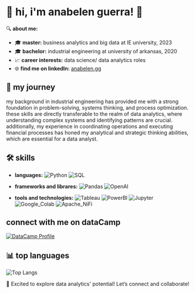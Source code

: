 # 👋 hi, i'm anabelen guerra! 🌸

🔍 **about me:**
- 🎓 **master:** business analytics and big data at IE university, 2023
- 🎓 **bachelor:** industrial engineering at university of arkansas, 2020
- 📈 **career interests:** data science/ data analytics roles
- 🌐 **find me on linkedIn:** [anabelen.gg](https://www.linkedin.com/in/anabelengg/)

## 🌟 my journey
my background in industrial engineering has provided me with a strong foundation in problem-solving, systems thinking, and process optimization. these skills are directly transferable to the realm of data analytics, where understanding complex systems and identifying patterns are crucial. additionally, my experience in coordinating operations and executing financial processes has honed my analytical and strategic thinking abilities, which are essential for a data analyst.

## 🛠 skills
- **languages:**
![Python](https://img.shields.io/badge/Python-3776AB?style=flat&logo=python&logoColor=white)
![SQL](https://img.shields.io/badge/SQL-4479A1?style=flat&logo=mysql&logoColor=white)

- **frameworks and librares:**
![Pandas](https://img.shields.io/badge/Pandas-150458?style=flat&logo=pandas&logoColor=white)
![OpenAI](https://img.shields.io/badge/OpenAI-412991?style=flat&logo=openai&logoColor=white)

- **tools and technologies:**
![Tableau](https://img.shields.io/badge/Tableau-E97627?style=flat&logo=tableau&logoColor=white)
![PowerBI](https://img.shields.io/badge/Power_BI-F2C811?style=flat&logo=powerbi&logoColor=black)
![Jupyter](https://img.shields.io/badge/Jupyter-F37626?style=flat&logo=jupyter&logoColor=white)
![Google_Colab](https://img.shields.io/badge/Google_Colab-F9AB00?style=flat&logo=googlecolab&color=525252)
![Apache_NiFi](https://img.shields.io/badge/Apache_NiFi-017CEE?style=flat&logo=apachenifi&logoColor=white)

## connect with me on dataCamp

[![DataCamp Profile](https://img.shields.io/badge/DataCamp-Profile-blue)](https://www.datacamp.com/portfolio/anabelenguerra)

## 📊 top languages

![Top Langs](https://github-readme-stats.vercel.app/api/top-langs/?username=yourusername&layout=compact&theme=radical)

🤝 Excited to explore data analytics' potential! Let’s connect and collaborate!
